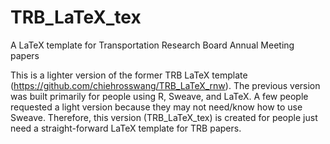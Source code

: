 # TRB_LaTeX_tex
A LaTeX template for Transportation Research Board Annual Meeting papers

This is a lighter version of the former TRB LaTeX template (https://github.com/chiehrosswang/TRB_LaTeX_rnw).  The previous version was built primarily for people using R, Sweave, and LaTeX.  A few people requested a light version because they may not need/know how to use Sweave.  Therefore, this version (TRB_LaTeX_tex) is created for people just need a straight-forward LaTeX template for TRB papers.
